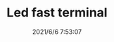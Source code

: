 ﻿---
layout: post 
title: Led fast terminal
tags: 
categories: housing-terminal
overview: 
series: 
part_number: 0562-1
thumb_img: 
small_img: static/202106/562-20210606.jpg
date: 2021/6/6 7:53:07
---



